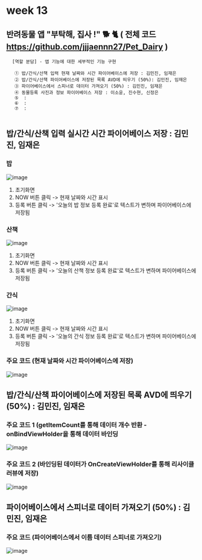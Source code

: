 #  week 13

## 반려동물 앱 "부탁해, 집사 !" 🐕 🐈 ( 전체 코드 https://github.com/jjjaennn27/Pet_Dairy )
<pre> <code> [역할 분담] - 앱 기능에 대한 세부적인 기능 구현

   ① 밥/간식/산책 입력 현재 날짜와 시간 파이어베이스에 저장 : 김민진, 임재은
   ② 밥/간식/산책 파이어베이스에 저장된 목록 AVD에 띄우기 (50%): 김민진, 임재은
   ③ 파이어베이스에서 스피너로 데이터 가져오기 (50%) : 김민진, 임재은
   ④ 동물등록 사진과 정보 파이어베이스 저장 : 이소윤, 진수현, 신정은
   ⑤  :
   ⑥  :
   ⑦  :
  
</code></pre>


## 밥/간식/산책 입력 실시간 시간 파이어베이스 저장 : 김민진, 임재은

### 밥
![image](https://user-images.githubusercontent.com/79950380/120304424-bb09c100-c30a-11eb-9b2f-6fb372f74fe2.png)
1. 초기화면
2. NOW 버튼 클릭 -> 현재 날짜와 시간 표시
3. 등록 버튼 클릭 -> '오늘의 밥 정보 등록 완료'로 텍스트가 변하며 파이어베이스에 저장됨

### 산책
![image](https://user-images.githubusercontent.com/79950380/120305086-53a04100-c30b-11eb-86ac-21852a0faa18.png)
1. 초기화면
2. NOW 버튼 클릭 -> 현재 날짜와 시간 표시
3. 등록 버튼 클릭 -> '오늘의 산책 정보 등록 완료'로 텍스트가 변하며 파이어베이스에 저장됨

### 간식
![image](https://user-images.githubusercontent.com/79950103/120308065-a4fdff80-c30e-11eb-926c-ab28467851de.png)
1. 초기화면
2. NOW 버튼 클릭 -> 현재 날짜와 시간 표시
3. 등록 버튼 클릭 -> '오늘의 간식 정보 등록 완료'로 텍스트가 변하며 파이어베이스에 저장됨

### 주요 코드 (현재 날짜와 시간 파이어베이스에 저장)
![image](https://user-images.githubusercontent.com/79950380/120304037-5e0e0b00-c30a-11eb-9aea-d2c668086455.png)

## 밥/간식/산책 파이어베이스에 저장된 목록 AVD에 띄우기 (50%) : 김민진, 임재은
### 주요 코드 1 (getItemCount를 통해 데이터 개수 반환 - onBindViewHolder을 통해 데이터 바인딩
![image](https://user-images.githubusercontent.com/79950103/120310432-5bfb7a80-c311-11eb-88f3-45ef81e8f198.png)

### 주요 코드 2 (바인딩된 데이터가 OnCreateViewHolder를 통해 리사이클러뷰에 저장) 
![image](https://user-images.githubusercontent.com/79950103/120309919-bea04680-c310-11eb-81b0-fdaa2aafdd32.png)

## 파이어베이스에서 스피너로 데이터 가져오기 (50%) : 김민진, 임재은
### 주요 코드 (파이어베이스에서 이름 데이터 스피너로 가져오기)
![image](https://user-images.githubusercontent.com/79950380/120305555-d923f100-c30b-11eb-8632-bda24185d016.png)





